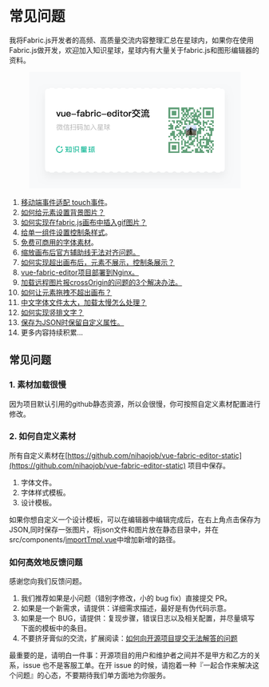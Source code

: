 

# 常见问题

我将Fabric.js开发者的高频、高质量交流内容整理汇总在星球内，如果你在使用Fabric.js做开发，欢迎加入知识星球，星球内有大量关于fabric.js和图形编辑器的资料。

<figure><img src="/public/231202037-18fe913f-81ab-4cd6-aa87-ada471e27586.png" alt=""><figcaption></figcaption></figure>

1. [移动端事件适配 touch事件](https://t.zsxq.com/0d8Fph4ZX)。
2. [如何给元素设置背景图片？](https://t.zsxq.com/0dx3Iu1cH)
3. [如何实现在fabric.js画布中插入gif图片？](https://t.zsxq.com/0doQ8rrO9)
4. [给单一组件设置控制条样式](https://t.zsxq.com/0dWA1cHRy)。
5. [免费可商用的字体素材](https://t.zsxq.com/0dUxqJzDb)。
6. [缩放画布后官方辅助线无法对齐问题。](https://t.zsxq.com/0dR73U5ej)
7. [如何实现超出画布后，元素不展示，控制条展示？](https://t.zsxq.com/0dqg0G8It)
8. [vue-fabric-editor项目部署到Nginx。](https://t.zsxq.com/0dLuVgHou)
9. [加载远程图片报crossOrigin的问题的3个解决办法。](https://t.zsxq.com/0dao4OZbn)
10. [如何让元素拖拽不超出画布？](https://t.zsxq.com/0dU4AXIlV)
11. [中文字体文件太大，加载太慢怎么处理？](https://t.zsxq.com/0daMiTHZG)
12. [如何实现竖排文字？](https://t.zsxq.com/0dM3rUhs3)
13. [保存为JSON时保留自定义属性。](https://t.zsxq.com/0dBRjf2Lg)
14. 更多内容持续积累...


## 常见问题

### 1. 素材加载很慢

因为项目默认引用的github静态资源，所以会很慢，你可按照自定义素材配置进行修改。

### 2. 如何自定义素材

所有自定义素材在[https://github.com/nihaojob/vue-fabric-editor-static](https://github.com/nihaojob/vue-fabric-editor-static) 项目中保存。

1. 字体文件。
2. 字体样式模板。
3. 设计模板。

如果你想自定义一个设计模板，可以在编辑器中编辑完成后，在右上角点击保存为JSON,同时保存一张图片，将json文件和图片放在静态目录中，并在src/components/[importTmpl.vue](http://importtmpl.vue/)中增加新增的路径。


### 如何高效地反馈问题

感谢您向我们反馈问题。

1. 我们推荐如果是小问题（错别字修改，小的 bug fix）直接提交 PR。
2. 如果是一个新需求，请提供：详细需求描述，最好是有伪代码示意。
3. 如果是一个 BUG，请提供：复现步骤，错误日志以及相关配置，并尽量填写下面的模板中的条目。
4. 不要挤牙膏似的交流，扩展阅读：[如何向开源项目提交无法解答的问题](https://zhuanlan.zhihu.com/p/25795393)

最重要的是，请明白一件事：开源项目的用户和维护者之间并不是甲方和乙方的关系，issue 也不是客服工单。在开 issue 的时候，请抱着一种『一起合作来解决这个问题』的心态，不要期待我们单方面地为你服务。
